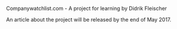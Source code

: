 Companywatchlist.com  - A project for learning by Didrik Fleischer

An article about the project will be released by the end of May 2017.
